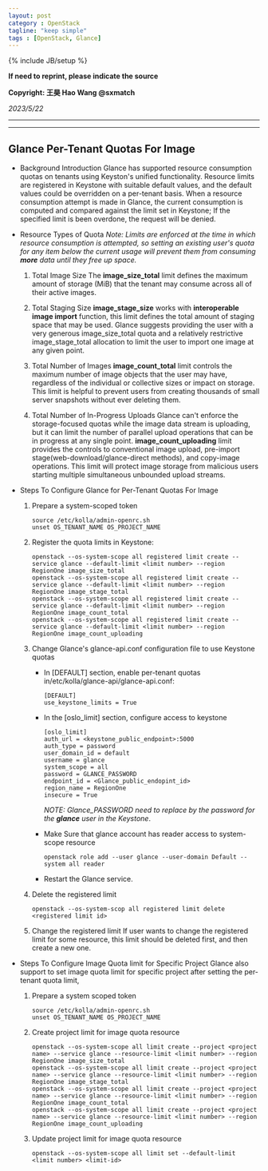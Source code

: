 ```yaml
---
layout: post
category : OpenStack
tagline: "keep simple"
tags : [OpenStack, Glance]
---
```

{% include JB/setup %}

**If need to reprint, please indicate the source**

**Copyright: 王昊 Hao Wang @sxmatch**

*2023/5/22*

-------
---

## Glance Per-Tenant Quotas For Image

- Background Introduction
  Glance has supported resource consumption quotas on tenants using Keyston's unified functionality. Resource limits are registered in Keystone with suitable default values, and the default values could be overridden on a per-tenant basis.
  When a resource consumption attempt is made in Glance, the current consumption is computed and compared against the limit set in Keystone; If the specified limit is been overdone, the request will be denied.

- Resource Types of Quota
  *Note: Limits are enforced at the time in which resource consumption is attempted, so setting an existing user's quota for any item below the current usage will prevent them from consuming **more** data until they free up space.*
  
  1. Total Image Size
     The **image_size_total** limit defines the maximum amount of storage (MiB) that the tenant may consume across all of their active images.
  
  2. Total Staging Size
     **image_stage_size** works with **interoperable image import** function, this limit defines the total amount of staging space that may be used. Glance suggests providing the user with a very generous image_size_total quota and a relatively restrictive image_stage_total allocation to limit the user to import one image at any given point.
  
  3. Total Number of Images
     **image_count_total** limit controls the maximum number of image objects that the user may have, regardless of the individual or collective sizes or impact on storage. This limit is helpful to prevent users from creating thousands of small server snapshots without ever deleting them.
  
  4. Total Number of In-Progress Uploads
     Glance can't enforce the storage-focused quotas while the image data stream is uploading, but it can limit the number of parallel upload operations that can be in progress at any single point. **image_count_uploading** limit provides the controls to conventional image upload, pre-import stage(web-download/glance-direct methods), and copy-image operations. This limit will protect image storage from malicious users starting multiple simultaneous unbounded upload streams.

- Steps To Configure Glance for Per-Tenant Quotas For Image
  
  1. Prepare a system-scoped token
     
     ```shell
     source /etc/kolla/admin-openrc.sh
     unset OS_TENANT_NAME OS_PROJECT_NAME
     ```
  
  2. Register the quota limits in Keystone:
     
     ```shell
     openstack --os-system-scope all registered limit create --service glance --default-limit <limit number> --region RegionOne image_size_total
     openstack --os-system-scope all registered limit create --service glance --default-limit <limit number> --region RegionOne image_stage_total
     openstack --os-system-scope all registered limit create --service glance --default-limit <limit number> --region RegionOne image_count_total
     openstack --os-system-scope all registered limit create --service glance --default-limit <limit number> --region RegionOne image_count_uploading
     ```
  
  3. Change Glance's glance-api.conf configuration file to use Keystone quotas
     
     - In [DEFAULT] section, enable per-tenant quotas in/etc/kolla/glance-api/glance-api.conf:
       
       ```shell
       [DEFAULT]
       use_keystone_limits = True
       ```
     
     - In the [oslo_limit] section, configure access to keystone
       
       ```shell
       [oslo_limit]
       auth_url = <keystone_public_endpoint>:5000
       auth_type = password
       user_domain_id = default
       username = glance
       system_scope = all
       password = GLANCE_PASSWORD
       endpoint_id = <Glance_public_endopint_id>
       region_name = RegionOne
       insecure = True
       ```
       
        *NOTE: Glance_PASSWORD need to replace by the password for the **glance** user in the Keystone*.
     
     - Make Sure that glance account has reader access to system-scope resource
       
       ```shell
       openstack role add --user glance --user-domain Default --system all reader
       ```
     
     - Restart the Glance service.
  
  4. Delete the registered limit
     
     ```shell
     openstack --os-system-scop all registered limit delete <registered limit id>
     ```
  
  5. Change the registered limit
     If user wants to change the registered limit for some resource, this limit should be deleted first, and then create a new one.

- Steps To Configure Image Quota limit for Specific Project
  Glance also support to set image quota limit for specific project after setting the per-tenant quota limit, 
  
  1. Prepare a system scoped token
     
     ```shell
     source /etc/kolla/admin-openrc.sh
     unset OS_TENANT_NAME OS_PROJECT_NAME
     ```
  
  2. Create project limit for image quota resource
     
     ```shell
     openstack --os-system-scope all limit create --project <project name> --service glance --resource-limit <limit number> --region RegionOne image_size_total
     openstack --os-system-scope all limit create --project <project name> --service glance --resource-limit <limit number> --region RegionOne image_stage_total
     openstack --os-system-scope all limit create --project <project name> --service glance --resource-limit <limit number> --region RegionOne image_count_total
     openstack --os-system-scope all limit create --project <project name> --service glance --resource-limit <limit number> --region RegionOne image_count_uploading
     ```
  
  3. Update project limit for image quota resource
     
     ```shell
     openstack --os-system-scope all limit set --default-limit <limit number> <limit-id>
     ```
